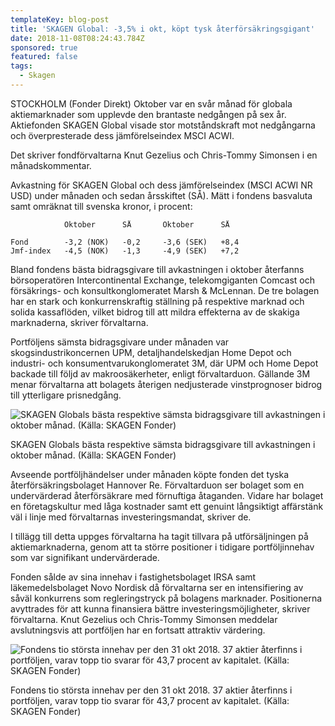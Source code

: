 ```yaml
---
templateKey: blog-post
title: 'SKAGEN Global: -3,5% i okt, köpt tysk återförsäkringsgigant'
date: 2018-11-08T08:24:43.784Z
sponsored: true
featured: false
tags:
  - Skagen
---
```

STOCKHOLM (Fonder Direkt) Oktober var en svår månad för globala aktiemarknader som upplevde den brantaste nedgången på sex år. Aktiefonden SKAGEN Global visade stor motståndskraft mot nedgångarna och överpresterade dess jämförelseindex MSCI ACWI.

Det skriver fondförvaltarna Knut Gezelius och Chris-Tommy Simonsen i en månadskommentar.

Avkastning för SKAGEN Global och dess jämförelseindex (MSCI ACWI NR USD) under månaden och sedan årsskiftet (SÅ). Mätt i fondens basvaluta samt omräknat till svenska kronor, i procent:

```
            Oktober      SÅ       Oktober      SÅ                 

Fond        -3,2 (NOK)   -0,2     -3,6 (SEK)   +8,4               
Jmf-index   -4,5 (NOK)   -1,3     -4,9 (SEK)   +7,2               
```

Bland fondens bästa bidragsgivare till avkastningen i oktober återfanns börsoperatören Intercontinental Exchange, telekomgiganten Comcast och försäkrings- och konsultkonglomeratet Marsh & McLennan. De tre bolagen har en stark och konkurrenskraftig ställning på respektive marknad och solida kassaflöden, vilket bidrog till att mildra effekterna av de skakiga marknaderna, skriver förvaltarna.

Portföljens sämsta bidragsgivare under månaden var skogsindustrikoncernen UPM, detaljhandelskedjan Home Depot och industri- och konsumentvarukonglomeratet 3M, där UPM och Home Depot backade till följd av makroosäkerheter, enligt förvaltarduon. Gällande 3M menar förvaltarna att bolagets återigen nedjusterade vinstprognoser bidrog till ytterligare prisnedgång.

![SKAGEN Globals bästa respektive sämsta bidragsgivare till avkastningen i oktober månad. (Källa: SKAGEN Fonder)](/img/94.png)

<span class="image-caption">SKAGEN Globals bästa respektive sämsta bidragsgivare till avkastningen i oktober månad. (Källa: SKAGEN Fonder)</span>

Avseende portföljhändelser under månaden köpte fonden det tyska återförsäkringsbolaget Hannover Re. Förvaltarduon ser bolaget som en undervärderad återförsäkrare med förnuftiga åtaganden. Vidare har bolaget en företagskultur med låga kostnader samt ett genuint långsiktigt affärstänk väl i linje med förvaltarnas investeringsmandat, skriver de.

I tillägg till detta uppges förvaltarna ha tagit tillvara på utförsäljningen på aktiemarknaderna, genom att ta större positioner i tidigare portföljinnehav som var signifikant undervärderade.

Fonden sålde av sina innehav i fastighetsbolaget IRSA samt läkemedelsbolaget Novo Nordisk då förvaltarna ser en intensifiering av såväl konkurrens som regleringstryck på bolagens marknader. Positionerna avyttrades för att kunna finansiera bättre investeringsmöjligheter, skriver förvaltarna. Knut Gezelius och Chris-Tommy Simonsen meddelar avslutningsvis att portföljen har en fortsatt attraktiv värdering.

![Fondens tio största innehav per den 31 okt 2018. 37 aktier återfinns i portföljen, varav topp tio svarar för 43,7 procent av kapitalet. (Källa: SKAGEN Fonder)](/img/95.png)

<span class="image-caption">Fondens tio största innehav per den 31 okt 2018. 37 aktier återfinns i portföljen, varav topp tio svarar för 43,7 procent av kapitalet. (Källa: SKAGEN Fonder)</span>
